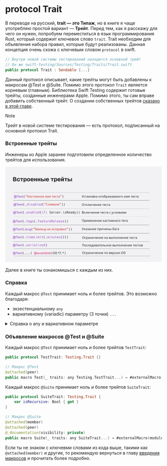 # protocol Trait

В переводе на русский, **trait — это Типаж**, но в книге я чаще употребляю простой вариант — **Трейт**.
Перед тем, как я расскажу для чего он нужен, попробуем переместиться в язык программирования Rust, который содержит ключевое слово `trait`. Trait необходим для объявления набора правил, которые будут реализованы. Данная концепция очень схожа с ключевым словом `protocol` в swift.

```swift
// Внутри новой системы тестирований находится основной трейт
// Он же swift-testing/Sources/Testing/Traits/Trait.swift
public protocol Trait : Sendable {...}
```

Данный протокол описывает, какие трейты могут быть добавлены к макросам @Test и @Suite. Помимо этого протокол `Trait` является корневым (главным).
Библиотека Swift Testing содержит готовые трейты, созданные инженерами Apple. Помимо этого, ты сам вправе добавить собственный трейт.
О создании собственных трейтов [сказано в этой главе](Traits/OwnTrait.md).

> [!NOTE]
> Трейт в новой системе тестирования — есть протокол, подписанный на основной протокол Trait.

### Встроенные трейты

Инженеры из Apple заранее подготовили определенное количество трейтов для использования.

![Трейты из коробки](assets/Swift%20Testing%20Screenshots/default_traits.png)

Далее в книге ты ознакомишься с каждым из них.

### Справка

Каждый макрос `@Test` принимает ноль и более трейтов. Это возможно благодаря:
- экзестенциальному `any`
- вариативному (variadic) параметру (3 точки) `...`

<details>
  <summary>Справка о any и вариативном параметре</summary>
  
   1. Ключевым словом [any обозначают][info_any] любой тип данных, реализующий протокол N.
    
  
  ```swift
  func showEachElement(for collection: any Collection) -> Void {
    collection.forEach {
        print($0)
    }
  }

  let data: String = "Swift Testing"
  let smallRange: ClosedRange = 0...5

  showEachElement(for: data)
  showEachElement(for: smallRange)
  ```

  2. [Вариативный параметр][info_variadic] — это параметр, который принимает 0 или множество значений конкретного типа данных.
  Обозначается с помощью 3 точек после типа данных:

  ```swift
    func quickMath(numbers: Int...) -> String {
        let sum = numbers.reduce(.zero, +)
        let cosValue = cos(Double(sum))
        let sinValue = sin(Double(sum))

        return """
    🎉 Добро пожаловать на сервер Тригонометрии! 🎉
    Сумма чисел: \(sum)
    Косинус числа: \(sum) = \(cosValue)
    Синус числа: \(sum) = \(sinValue)
    """
    }

    // Значения перечисляются через запятую
    quickMath(numbers: 30, 60, 90)
  ```
</details>


### Объявление макросов @Test и @Suite

Каждый макрос `@Test` принимает ноль и более трейтов `TestTrait`:

```swift
public protocol TestTrait: Testing.Trait {}
```

```swift
// Макрос @Test
@attached(peer)
public macro Test(_ traits: any Testing.TestTrait...) = #externalMacro(module: "TestingMacros", type: "TestDeclarationMacro")
```

Каждый макрос `@Suite` принимает ноль и более трейтов `SuiteTrait`:

```swift
public protocol SuiteTrait: Testing.Trait {
    var isRecursive: Bool { get }
}
```

```swift
// Макрос @Suite
@attached(member)
@attached(peer)
@_documentation(visibility: private)
public macro Suite(_ traits: any SuiteTrait...) = #externalMacro(module: "TestingMacros", type: "SuiteDeclarationMacro")
```

Если ты не знаком с ключевми словами из кода выше, такими как `@attached(member)` и другие, то рекомендую вернуться в главу [введения макросов](Macros/intro.md) и прочитать более подробно.


[info_any]: https://docs.swift.org/swift-book/documentation/the-swift-programming-language/types/#Boxed-Protocol-Type
[info_variadic]: https://docs.swift.org/swift-book/documentation/the-swift-programming-language/functions/#Variadic-Parameters
